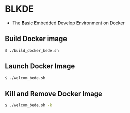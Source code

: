 # BLKDE
- The **B**asic **E**mbedded **D**evelop **E**nvironment on Docker

## Build Docker image

```bash
$ ./build_docker_bede.sh
```

## Launch Docker Image

```bash
$ ./welcom_bede.sh
```

## Kill and Remove Docker Image

```bash
$ ./welcom_bede.sh -k
```
